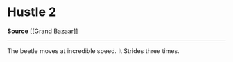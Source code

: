﻿---
actions: '[two-actions]'
cost: null
element: null
frequency: null
id: '1040'
name: Hustle
rarity: Common
requirement: null
school: null
source: '[[DATABASE/source/Grand Bazaar|Grand Bazaar]]'
trait: null
trigger: null
type: Action

---
# Hustle <span class="action-icon">2</span>

**Source** [[Grand Bazaar]]

---
The beetle moves at incredible speed. It Strides three times.
